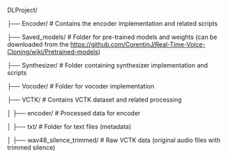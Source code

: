 DLProject/

├── Encoder/                        # Contains the encoder implementation and related scripts

├── Saved_models/                   # Folder for pre-trained models and weights (can be downloaded from the https://github.com/CorentinJ/Real-Time-Voice-Cloning/wiki/Pretrained-models)

├── Synthesizer/                    # Folder containing synthesizer implementation and scripts

├── Vocoder/                        # Folder for vocoder implementation

├── VCTK/                           # Contains VCTK dataset and related processing

│   ├── encoder/                    # Processed data for encoder 

│   ├── txt/                        # Folder for text files (metadata)

│   ├── wav48_silence_trimmed/      # Raw VCTK data (original audio files with trimmed silence)
